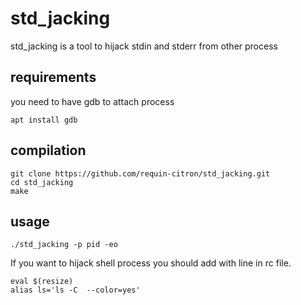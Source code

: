 # std_jacking

std_jacking is a tool to hijack stdin and stderr from other process

## requirements

you need to have gdb to attach process


```apt install gdb```

## compilation

```
git clone https://github.com/requin-citron/std_jacking.git
cd std_jacking
make
```

## usage

```
./std_jacking -p pid -eo
```

If you want to hijack shell process you should add
with line in rc file.
```
eval $(resize)
alias ls='ls -C  --color=yes'
```
